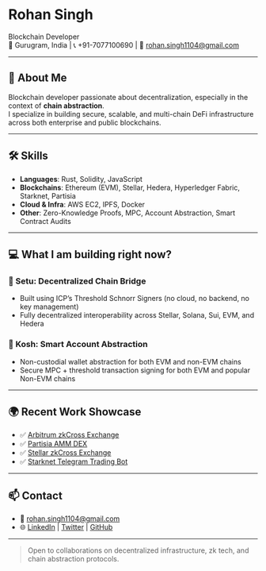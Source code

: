 # Rohan Singh

Blockchain Developer  
📍 Gurugram, India | 📞 +91-7077100690 | 📧 rohan.singh1104@gmail.com

---

## 🧠 About Me

Blockchain developer passionate about decentralization, especially in the context of **chain abstraction**.  
I specialize in building secure, scalable, and multi-chain DeFi infrastructure across both enterprise and public blockchains.

---

## 🛠️ Skills

- **Languages**: Rust, Solidity, JavaScript  
- **Blockchains**: Ethereum (EVM), Stellar, Hedera, Hyperledger Fabric, Starknet, Partisia  
- **Cloud & Infra**: AWS EC2, IPFS, Docker  
- **Other**: Zero-Knowledge Proofs, MPC, Account Abstraction, Smart Contract Audits

---

## 💻 What I am building right now?

### 🔗 Setu: Decentralized Chain Bridge
- Built using ICP’s Threshold Schnorr Signers (no cloud, no backend, no key management)
- Fully decentralized interoperability across Stellar, Solana, Sui, EVM, and Hedera

### 🧱 Kosh: Smart Account Abstraction
- Non-custodial wallet abstraction for both EVM and non-EVM chains
- Secure MPC + threshold transaction signing for both EVM and popular Non-EVM chains

---

## 🌍 Recent Work Showcase

- ✅ [Arbitrum zkCross Exchange](https://arb.zkcross.exchange/)
- ✅ [Partisia AMM DEX](https://partisia.zkcross.exchange/)
- ✅ [Stellar zkCross Exchange](https://stellar.zkcross.exchange/)
- ✅ [Starknet Telegram Trading Bot](https://web.telegram.org/k/#@sideStarkBot)

---

## 📫 Contact

- 📧 rohan.singh1104@gmail.com  
- 🌐 [LinkedIn](https://www.linkedin.com/in/rohansingh411/) | [Twitter](https://x.com/home) | [GitHub](https://github.com/rohansingh1104)

---

> Open to collaborations on decentralized infrastructure, zk tech, and chain abstraction protocols.
